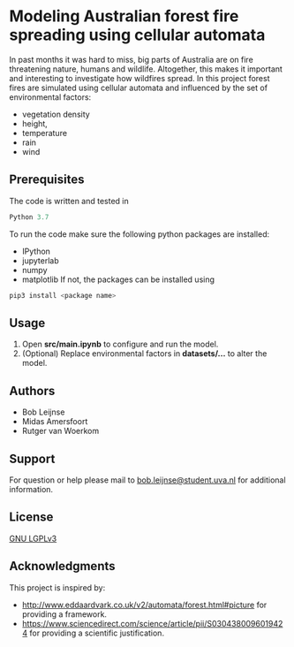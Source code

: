 # Modeling Australian forest fire spreading using cellular automata

In past months it was hard to miss, big parts of Australia are on fire threatening nature, humans and wildlife. Altogether, this makes it important and interesting to investigate how wildfires spread. In this project forest fires are simulated using cellular automata and influenced by the set of environmental factors:
- vegetation density
- height,
- temperature
- rain
- wind

## Prerequisites
The code is written and tested in
```python
Python 3.7
```
To run the code make sure the following python packages are installed:

- IPython
- jupyterlab
- numpy
- matplotlib
If not, the packages can be installed using
```python
pip3 install <package name>
```
## Usage
1. Open **src/main.ipynb** to configure and run the model.
2. (Optional) Replace environmental factors in **datasets/...** to alter the model.

## Authors
- Bob Leijnse
- Midas Amersfoort
- Rutger van Woerkom

## Support
For question or help please mail to [bob.leijnse@student.uva.nl](mailto:bob.leijnse@student.uva.nl) for additional information.

## License
[GNU LGPLv3](https://choosealicense.com/licenses/mit)

## Acknowledgments
This project is inspired by:
- http://www.eddaardvark.co.uk/v2/automata/forest.html#picture for providing a framework.
- https://www.sciencedirect.com/science/article/pii/S0304380096019424 for providing a scientific justification.
